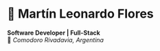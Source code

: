 # 🌟 Martín Leonardo Flores  

**Software Developer | Full-Stack**  
📍 _Comodoro Rivadavia, Argentina_  

